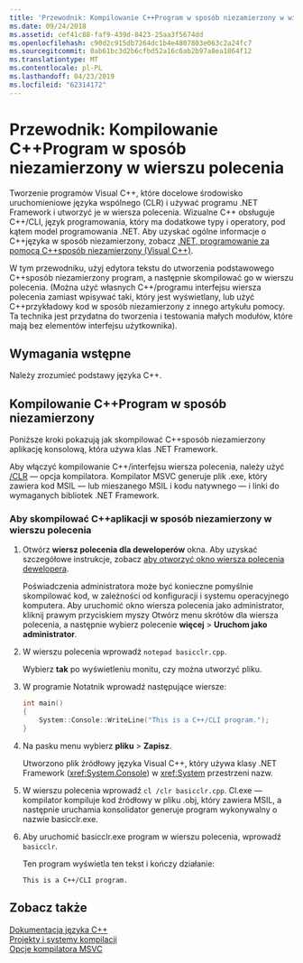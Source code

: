 ```yaml
---
title: 'Przewodnik: Kompilowanie C++Program w sposób niezamierzony w wierszu polecenia'
ms.date: 09/24/2018
ms.assetid: cef41c88-faf9-439d-8423-25aa3f5674dd
ms.openlocfilehash: c90d2c915db7264dc1b4e4807803e063c2a24fc7
ms.sourcegitcommit: 0ab61bc3d2b6cfbd52a16c6ab2b97a8ea1864f12
ms.translationtype: MT
ms.contentlocale: pl-PL
ms.lasthandoff: 04/23/2019
ms.locfileid: "62314172"
---
```

# <a name="walkthrough-compiling-a-ccli-program-on-the-command-line"></a>Przewodnik: Kompilowanie C++Program w sposób niezamierzony w wierszu polecenia

Tworzenie programów Visual C++, które docelowe środowisko uruchomieniowe języka wspólnego (CLR) i używać programu .NET Framework i utworzyć je w wiersza polecenia. Wizualne C++ obsługuje C++/CLI, język programowania, który ma dodatkowe typy i operatory, pod kątem model programowania .NET. Aby uzyskać ogólne informacje o C++języka w sposób niezamierzony, zobacz [.NET, programowanie za pomocą C++sposób niezamierzony (Visual C++)](../dotnet/dotnet-programming-with-cpp-cli-visual-cpp.md).

W tym przewodniku, użyj edytora tekstu do utworzenia podstawowego C++sposób niezamierzony program, a następnie skompilować go w wierszu polecenia. (Można użyć własnych C++/programu interfejsu wiersza polecenia zamiast wpisywać taki, który jest wyświetlany, lub użyć C++przykładowy kod w sposób niezamierzony z innego artykułu pomocy. Ta technika jest przydatna do tworzenia i testowania małych modułów, które mają bez elementów interfejsu użytkownika).

## <a name="prerequisites"></a>Wymagania wstępne

Należy zrozumieć podstawy języka C++.

## <a name="compiling-a-ccli-program"></a>Kompilowanie C++Program w sposób niezamierzony

Poniższe kroki pokazują jak skompilować C++sposób niezamierzony aplikację konsolową, która używa klas .NET Framework.

Aby włączyć kompilowanie C++/interfejsu wiersza polecenia, należy użyć [/CLR](reference/clr-common-language-runtime-compilation.md) — opcja kompilatora. Kompilator MSVC generuje plik .exe, który zawiera kod MSIL — lub mieszanego MSIL i kodu natywnego — i linki do wymaganych bibliotek .NET Framework.

### <a name="to-compile-a-ccli-application-on-the-command-line"></a>Aby skompilować C++aplikacji w sposób niezamierzony w wierszu polecenia

1. Otwórz **wiersz polecenia dla deweloperów** okna. Aby uzyskać szczegółowe instrukcje, zobacz [aby otworzyć okno wiersza polecenia dewelopera](building-on-the-command-line.md#developer_command_prompt).

   Poświadczenia administratora może być konieczne pomyślnie skompilować kod, w zależności od konfiguracji i systemu operacyjnego komputera. Aby uruchomić okno wiersza polecenia jako administrator, kliknij prawym przyciskiem myszy Otwórz menu skrótów dla wiersza polecenia, a następnie wybierz polecenie **więcej** > **Uruchom jako administrator**.

1. W wierszu polecenia wprowadź `notepad basicclr.cpp`.

   Wybierz **tak** po wyświetleniu monitu, czy można utworzyć pliku.

1. W programie Notatnik wprowadź następujące wiersze:

   ```cpp
   int main()
   {
       System::Console::WriteLine("This is a C++/CLI program.");
   }
   ```

1. Na pasku menu wybierz **pliku** > **Zapisz**.

   Utworzono plik źródłowy języka Visual C++, który używa klasy .NET Framework (<xref:System.Console>) w <xref:System> przestrzeni nazw.

1. W wierszu polecenia wprowadź `cl /clr basicclr.cpp`. Cl.exe — kompilator kompiluje kod źródłowy w pliku .obj, który zawiera MSIL, a następnie uruchamia konsolidator generuje program wykonywalny o nazwie basicclr.exe.

1. Aby uruchomić basicclr.exe program w wierszu polecenia, wprowadź `basicclr`.

   Ten program wyświetla ten tekst i kończy działanie:

   ```Output
   This is a C++/CLI program.
   ```

## <a name="see-also"></a>Zobacz także

[Dokumentacja języka C++](../cpp/cpp-language-reference.md)<br/>
[Projekty i systemy kompilacji](projects-and-build-systems-cpp.md)<br/>
[Opcje kompilatora MSVC](reference/compiler-options.md)
